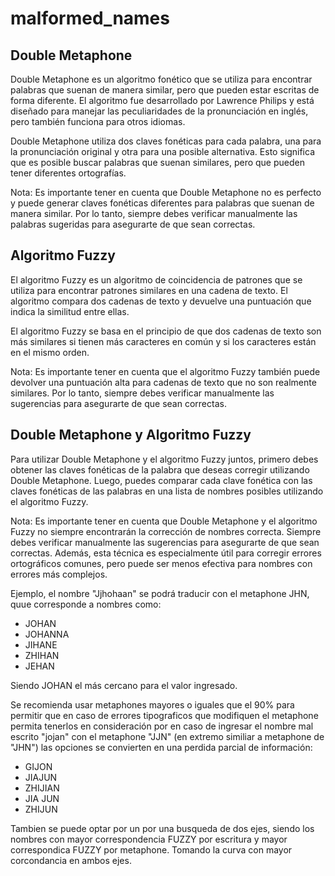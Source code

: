 # malformed_names

## Double Metaphone
Double Metaphone es un algoritmo fonético que se utiliza para encontrar palabras que suenan de manera similar, pero que pueden estar escritas de forma diferente. El algoritmo fue desarrollado por Lawrence Philips y está diseñado para manejar las peculiaridades de la pronunciación en inglés, pero también funciona para otros idiomas.

Double Metaphone utiliza dos claves fonéticas para cada palabra, una para la pronunciación original y otra para una posible alternativa. Esto significa que es posible buscar palabras que suenan similares, pero que pueden tener diferentes ortografías.

Nota: Es importante tener en cuenta que Double Metaphone no es perfecto y puede generar claves fonéticas diferentes para palabras que suenan de manera similar. Por lo tanto, siempre debes verificar manualmente las palabras sugeridas para asegurarte de que sean correctas.

## Algoritmo Fuzzy
El algoritmo Fuzzy es un algoritmo de coincidencia de patrones que se utiliza para encontrar patrones similares en una cadena de texto. El algoritmo compara dos cadenas de texto y devuelve una puntuación que indica la similitud entre ellas.

El algoritmo Fuzzy se basa en el principio de que dos cadenas de texto son más similares si tienen más caracteres en común y si los caracteres están en el mismo orden.

Nota: Es importante tener en cuenta que el algoritmo Fuzzy también puede devolver una puntuación alta para cadenas de texto que no son realmente similares. Por lo tanto, siempre debes verificar manualmente las sugerencias para asegurarte de que sean correctas.

## Double Metaphone y Algoritmo Fuzzy

Para utilizar Double Metaphone y el algoritmo Fuzzy juntos, primero debes obtener las claves fonéticas de la palabra que deseas corregir utilizando Double Metaphone. Luego, puedes comparar cada clave fonética con las claves fonéticas de las palabras en una lista de nombres posibles utilizando el algoritmo Fuzzy.

Nota: Es importante tener en cuenta que Double Metaphone y el algoritmo Fuzzy no siempre encontrarán la corrección de nombres correcta. Siempre debes verificar manualmente las sugerencias para asegurarte de que sean correctas. Además, esta técnica es especialmente útil para corregir errores ortográficos comunes, pero puede ser menos efectiva para nombres con errores más complejos.

Ejemplo, el nombre "Jjhohaan" se podrá traducir con el metaphone JHN, quue corresponde a nombres como:
+ JOHAN
+ JOHANNA
+ JIHANE
+ ZHIHAN
+ JEHAN

Siendo JOHAN el más cercano para el valor ingresado.

Se recomienda usar metaphones mayores o iguales que el 90% para permitir que en caso de errores tipograficos que modifiquen el metaphone permita tenerlos en consideración por en caso de ingresar el nombre mal escrito "jojan" con el metaphone "JJN" (en extremo similiar a metaphone de "JHN") las opciones se convierten en una perdida parcial de información:
+ GIJON
+ JIAJUN
+ ZHIJIAN
+ JIA JUN
+ ZHIJUN

Tambien se puede optar por un por una busqueda de dos ejes, siendo los nombres con mayor correspondencia FUZZY por escritura y mayor correspondica FUZZY por metaphone. Tomando la curva con mayor corcondancia en ambos ejes.